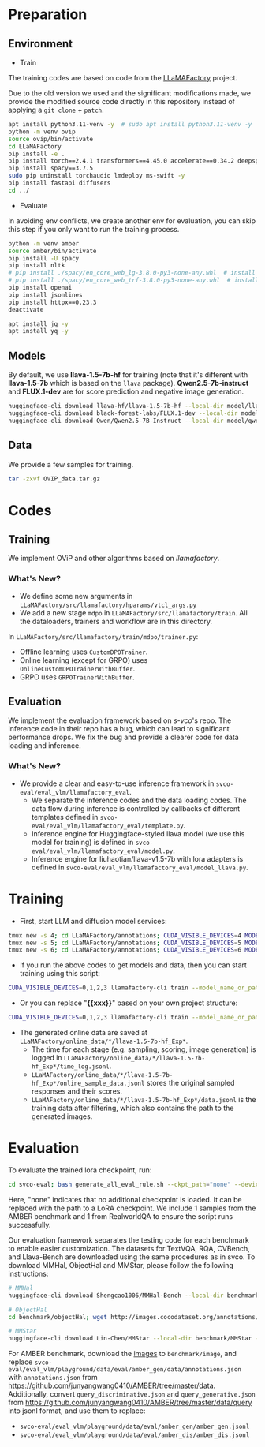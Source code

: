 # Preparation

## Environment

- Train

The training codes are based on code from the [LLaMAFactory](https://github.com/hiyouga/LLaMA-Factory) project.

Due to the old version we used and the significant modifications made, we provide the modified source code directly in this repository instead of applying a `git clone` + `patch`.
```bash
apt install python3.11-venv -y  # sudo apt install python3.11-venv -y
python -m venv ovip
source ovip/bin/activate
cd LLaMAFactory
pip install -e .
pip install torch==2.4.1 transformers==4.45.0 accelerate==0.34.2 deepspeed==0.15.4 httpx==0.23.3 torchvision==0.19.1
pip install spacy==3.7.5
sudo pip uninstall torchaudio lmdeploy ms-swift -y
pip install fastapi diffusers
cd ../
```

- Evaluate

In avoiding env conflicts, we create another env for evaluation, you can skip this step if you only want to run the training process.
```bash
python -m venv amber
source amber/bin/activate
pip install -U spacy
pip install nltk
# pip install ./spacy/en_core_web_lg-3.8.0-py3-none-any.whl  # install en_core_web_lg
# pip install ./spacy/en_core_web_trf-3.8.0-py3-none-any.whl  # install en_core_web_trf
pip install openai
pip install jsonlines
pip install httpx==0.23.3
deactivate

apt install jq -y
apt install yq -y
```


## Models
By default, we use **llava-1.5-7b-hf** for training (note that it's different with **llava-1.5-7b** which is based on the `llava` package). **Qwen2.5-7b-instruct** and **FLUX.1-dev** are for score prediction and negative image generation.
```bash
huggingface-cli download llava-hf/llava-1.5-7b-hf --local-dir model/llava-1.5-7b-hf
huggingface-cli download black-forest-labs/FLUX.1-dev --local-dir model/FLUX.1-dev
huggingface-cli download Qwen/Qwen2.5-7B-Instruct --local-dir model/qwen2.5-7b-instruct
```

## Data
We provide a few samples for training. 

```bash
tar -zxvf OVIP_data.tar.gz
```

# Codes
## Training
We implement OViP and other algorithms based on *llamafactory*.
### What's New?
- We define some new arguments in `LLaMAFactory/src/llamafactory/hparams/vtcl_args.py`
- We add a new stage `mdpo` in `LLaMAFactory/src/llamafactory/train`. All the dataloaders, trainers and workflow are in this directory.

In `LLaMAFactory/src/llamafactory/train/mdpo/trainer.py`:
- Offline learning uses `CustomDPOTrainer`.
- Online learning (except for GRPO) uses `OnlineCustomDPOTrainerWithBuffer`.
- GRPO uses `GRPOTrainerWithBuffer`.

## Evaluation
We implement the evaluation framework based on *s-vco*'s repo. The inference code in their repo has a bug, which can lead to significant performance drops. We fix the bug and provide a clearer code for data loading and inference.
### What's New?
- We provide a clear and easy-to-use inference framework in `svco-eval/eval_vlm/llamafactory_eval`. 
  - We separate the inference codes and the data loading codes. The data flow during inference is controlled by callbacks of different templates defined in `svco-eval/eval_vlm/llamafactory_eval/template.py`.
  - Inference engine for Huggingface-styled llava model (we use this model for training) is defined in `svco-eval/eval_vlm/llamafactory_eval/model.py`.
  - Inference engine for liuhaotian/llava-v1.5-7b with lora adapters is defined in `svco-eval/eval_vlm/llamafactory_eval/model_llava.py`.


# Training
- First, start LLM and diffusion model services:
```bash
tmux new -s 4; cd LLaMAFactory/annotations; CUDA_VISIBLE_DEVICES=4 MODEL=generate uvicorn annotate:app --port 8001
tmux new -s 5; cd LLaMAFactory/annotations; CUDA_VISIBLE_DEVICES=5 MODEL=generate uvicorn annotate:app --port 8003
tmux new -s 6; cd LLaMAFactory/annotations; CUDA_VISIBLE_DEVICES=6 MODEL=desc uvicorn annotate:app --port 8002
```

- If you run the above codes to get models and data, then you can start training using this script:
```bash
CUDA_VISIBLE_DEVICES=0,1,2,3 llamafactory-cli train --model_name_or_path "model/llava-1.5-7b-hf" --trust_remote_code --stage mdpo --do_train --finetuning_type lora --lora_target all --pref_beta 0.1 --pref_loss sigmoid --save_only_model --dataset dummy --eval_dataset ovip_eval --dataset_dir ../data --template llava_new --cutoff_len 2048 --overwrite_cache --preprocessing_num_workers 16 --output_dir "saves/test/llava-1.5/lora/dpo" --logging_steps 10 --save_strategy steps --save_steps 4 --plot_loss --overwrite_output_dir --per_device_train_batch_size 1 --gradient_accumulation_steps 1 --learning_rate 1e-6 --num_train_epochs 2 --lr_scheduler_type cosine --ddp_timeout 18000000 --eval_strategy steps --eval_steps 4 --lora_rank 256 --save_total_limit 100 --vtcl_mode single --strategy online-orm --not_half_dpo_loss --anchor_ratio 0.0 --ds_path ../data/ovip_sample.json --experience_buffer --exp_per_batch 1
```

- Or you can replace "**{{xxx}}**" based on your own project structure:
```bash
CUDA_VISIBLE_DEVICES=0,1,2,3 llamafactory-cli train --model_name_or_path {{where you store the model parameter}} --adapter_name_or_path {{if exists}} --trust_remote_code --stage mdpo --do_train --finetuning_type lora --lora_target all --pref_beta 0.1 --pref_loss sigmoid --save_only_model --dataset dummy --eval_dataset {{EVALUATION dataset}} --dataset_dir {{Training data DPO}} --template llava_new --cutoff_len 2048 --overwrite_cache --preprocessing_num_workers 16 --output_dir "saves/test/llava-1.5/lora/dpo" --logging_steps 10 --save_strategy steps --save_steps 4 --plot_loss --overwrite_output_dir --per_device_train_batch_size 1 --gradient_accumulation_steps 1 --learning_rate 1e-6 --num_train_epochs 2 --lr_scheduler_type cosine --ddp_timeout 18000000 --eval_strategy steps --eval_steps 4 --lora_rank 256 --save_total_limit 100 --vtcl_mode single --strategy online-orm --not_half_dpo_loss --anchor_ratio 0.0 --ds_path {{Your OVIP data}} --experience_buffer --exp_per_batch 1
```

- The generated online data are saved at `LLaMAFactory/online_data/*/llava-1.5-7b-hf_Exp*`.
  - The time for each stage (e.g. sampling, scoring, image generation) is logged in `LLaMAFactory/online_data/*/llava-1.5-7b-hf_Exp*/time_log.jsonl`.
  - `LLaMAFactory/online_data/*/llava-1.5-7b-hf_Exp*/online_sample_data.jsonl` stores the original sampled responses and their scores.
  - `LLaMAFactory/online_data/*/llava-1.5-7b-hf_Exp*/data.jsonl` is the training data after filtering, which also contains the path to the generated images.

# Evaluation
To evaluate the trained lora checkpoint, run:
```bash
cd svco-eval; bash generate_all_eval_rule.sh --ckpt_path="none" --device=0
```
Here, "none" indicates that no additional checkpoint is loaded. It can be replaced with the path to a LoRA checkpoint. We include 1 samples from the AMBER benchmark and 1 from RealworldQA to ensure the script runs successfully. 

Our evaluation framework separates the testing code for each benchmark to enable easier customization. The datasets for TextVQA, RQA, CVBench, and Llava-Bench are downloaded using the same procedures as in svco. To download MMHal, ObjectHal and MMStar, please follow the following instructions:
```bash
# MMHal
huggingface-cli download Shengcao1006/MMHal-Bench --local-dir benchmark/mmhal --repo-type dataset

# ObjectHal
cd benchmark/objectHal; wget http://images.cocodataset.org/annotations/annotations_trainval2014.zip; unzip annotations_trainval2014.zip; cd ../..

# MMStar
huggingface-cli download Lin-Chen/MMStar --local-dir benchmark/MMStar --repo-type dataset
```

For AMBER benchmark, download the [images](https://drive.google.com/file/d/1MaCHgtupcZUjf007anNl4_MV0o4DjXvl/view?usp=sharing) to `benchmark/image`, and replace `svco-eval/eval_vlm/playground/data/eval/amber_gen/data/annotations.json` with `annotations.json` from https://github.com/junyangwang0410/AMBER/tree/master/data. Additionally, convert `query_discriminative.json` and `query_generative.json` from https://github.com/junyangwang0410/AMBER/tree/master/data/query into jsonl format, and use them to replace:
- `svco-eval/eval_vlm/playground/data/eval/amber_gen/amber_gen.jsonl`
- `svco-eval/eval_vlm/playground/data/eval/amber_dis/amber_dis.jsonl`
